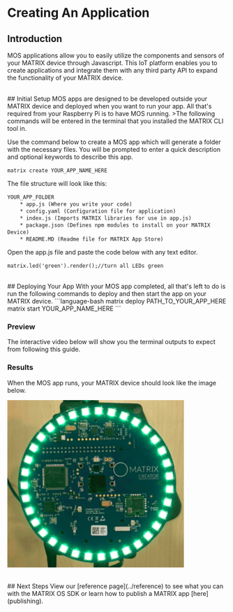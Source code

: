 <h1 style="padding-top: 0">Creating An Application</h1>

## Introduction
MOS applications allow you to easily utilize the components and sensors of your MATRIX device through Javascript. This IoT platform enables you to create applications and integrate them with any third party API to expand the functionality of your MATRIX device.

<br/>
## Initial Setup
MOS apps are designed to be developed outside your MATRIX device and deployed when you want to run your app. All that's required from your Raspberry Pi is to have MOS running.
>The following commands will be entered in the terminal that you installed the MATRIX CLI tool in.

Use the command below to create a MOS app which will generate a folder with the necessary files. You will be prompted to enter a quick description and optional keywords to describe this app.

```language-bash
matrix create YOUR_APP_NAME_HERE
```
The file structure will look like this:
```
YOUR_APP_FOLDER
    * app.js (Where you write your code)
    * config.yaml (Configuration file for application)
    * index.js (Imports MATRIX libraries for use in app.js)
    * package.json (Defines npm modules to install on your MATRIX Device)
    * README.MD (Readme file for MATRIX App Store)
```

Open the app.js file and paste the code below with any text editor.
```language-javascript
matrix.led('green').render();//turn all LEDs green
```

<br/>
## Deploying Your App
With your MOS app completed, all that's left to do is run the following commands to deploy and then start the app on your MATRIX device.
```language-bash
matrix deploy PATH_TO_YOUR_APP_HERE
matrix start YOUR_APP_NAME_HERE
```
<h3 style="padding-top: 0">Preview</h3>
The interactive video below will show you the terminal outputs to expect from following this guide.
<script src="https://asciinema.org/a/MtmfX3q0tZxtrI4QwJ6t0COFe.js" id="asciicast-MtmfX3q0tZxtrI4QwJ6t0COFe" async></script>
<h3 style="padding-top: 0">Results</h3>
When the MOS app runs, your MATRIX device should look like the image below.

![](/matrix-os/img/green-led-test.png)

<br/>
## Next Steps
View our [reference page](../reference) to see what you can with the MATRIX OS SDK or learn how to publish a MATRIX app [here](publishing).